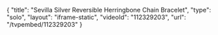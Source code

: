 {
    "title": "Sevilla Silver Reversible Herringbone Chain Bracelet",
    "type": "solo",
    "layout": "iframe-static",
    "videoId": "112329203",
    "url": "\/tvpembed\/112329203"
}